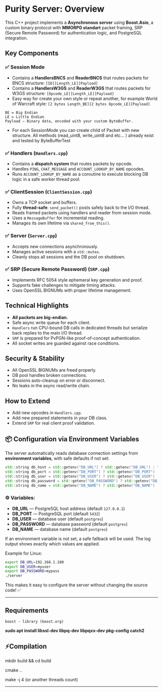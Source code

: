 # Purity Server: Overview

This C++ project implements a **Asynchronous server** using **Boost.Asio**, a custom binary protocol with **MMORPG standart** packet framing, SRP (Secure Remote Password) for authentication logic, and PostgreSQL integration.

## Key Components

### ✅ **Session Mode**
- Contains a **HandlersBNCS** and **ReaderBNCS** that routes packets for BNCS structure: `[ID][Length_LE][Payload]`
- Contains a **HandlersW3GS** and **ReaderW3GS** that routes packets for W3GS structure: `[Opcode_LE][Length_LE][Payload]`
- Easy way for create your own style or repeat another, for example World of Warcraft style: `[2 bytes Length_BE][2 bytes Opcode_LE][Payload]`

```
BE = Big Endian
LE = Little Endian
Payload — Binary data, encoded with your custom ByteBuffer.
```

- For each SessionMode you can create child of Packet with new structure. All methods (read_uint8, write_uint8 and etc... ) already exist and tested by ByteBufferTest

### ✅ **Handlers** (`Handlers.cpp`)
- Contains a **dispatch system** that routes packets by opcode.
- Handles `PING`, `CHAT_MESSAGE` and `ACCOUNT_LOOKUP_BY_NAME` opcodes.
- Runs `ACCOUNT_LOOKUP_BY_NAME` as a coroutine to execute blocking DB logic in a safe worker thread pool.

### ✅ **ClientSession** (`ClientSession.cpp`)
- Owns a TCP socket and buffers.
- Fully **thread-safe**: `send_packet()` posts safely back to the I/O thread.
- Reads framed packets using handlers and reader from session mode.
- Uses a `MessageBuffer` for incremental reading.
- Manages its own lifetime via `shared_from_this()`.

### ✅ **Server** (`Server.cpp`)
- Accepts new connections asynchronously.
- Manages active sessions with a `std::mutex`.
- Cleanly stops all sessions and the DB pool on shutdown.

### ✅ **SRP (Secure Remote Password)** (`SRP.cpp`)
- Implements RFC 5054 style ephemeral key generation and proof.
- Supports fake challenges to mitigate timing attacks.
- Uses OpenSSL BIGNUMs with proper lifetime management.

## Technical Highlights

- **All packets are big-endian.**
- Safe async write queue for each client.
- `Handlers` run CPU-bound DB calls in dedicated threads but serialize back replies to the main I/O thread.
- `SRP` is prepared for PvPGN-like proof-of-concept authentication.
- All socket writes are guarded against race conditions.

## Security & Stability

- All OpenSSL BIGNUMs are freed properly.
- DB pool handles broken connections.
- Sessions auto-cleanup on error or disconnect.
- No leaks in the async read/write chain.

## How to Extend

- Add new opcodes in `Handlers.cpp`.
- Add new prepared statements in your DB class.
- Extend `SRP` for real client proof validation.

## 📦 Configuration via Environment Variables

The server automatically reads database connection settings from **environment variables**, with safe defaults if not set:

```cpp
std::string db_host = std::getenv("DB_URL") ? std::getenv("DB_URL") : "127.0.0.1";
std::string db_port = std::getenv("DB_PORT") ? std::getenv("DB_PORT") : "5432";
std::string db_user = std::getenv("DB_USER") ? std::getenv("DB_USER") : "postgres";
std::string db_password = std::getenv("DB_PASSWORD") ? std::getenv("DB_PASSWORD") : "postgres";
std::string db_name = std::getenv("DB_NAME") ? std::getenv("DB_NAME") : "postgres";
```

### ⚙️ Variables:
- **DB_URL** — PostgreSQL host address (default `127.0.0.1`)
- **DB_PORT** — PostgreSQL port (default `5432`)
- **DB_USER** — database user (default `postgres`)
- **DB_PASSWORD** — database password (default `postgres`)
- **DB_NAME** — database name (default `postgres`)

If an environment variable is not set, a safe fallback will be used. The log output shows exactly which values are applied.

Example for Linux:
```bash
export DB_URL=192.168.1.100
export DB_USER=myuser
export DB_PASSWORD=mypass
./server
```

This makes it easy to configure the server without changing the source code! ✅


---

## Requirements
```
boost - library (boost.org)
```


**sudo apt install libssl-dev libpq-dev libpqxx-dev pkg-config catch2**

## ⚡️Compilation

mkdir build && cd build

cmake ..

make -j 4             (or another threads count)

---
